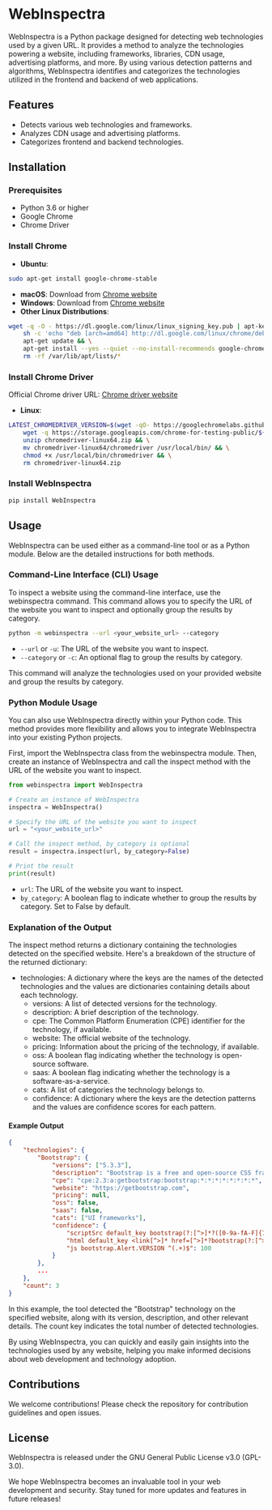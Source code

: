 # WebInspectra

WebInspectra is a Python package designed for detecting web technologies used by a given URL. It provides a method to analyze the technologies powering a website, including frameworks, libraries, CDN usage, advertising platforms, and more. By using various detection patterns and algorithms, WebInspectra identifies and categorizes the technologies utilized in the frontend and backend of web applications.

## Features
- Detects various web technologies and frameworks.
- Analyzes CDN usage and advertising platforms.
- Categorizes frontend and backend technologies.

## Installation

### Prerequisites
- Python 3.6 or higher
- Google Chrome
- Chrome Driver

### Install Chrome
- **Ubuntu**:
```sh
sudo apt-get install google-chrome-stable
```
- **macOS**: Download from [Chrome website](https://www.google.com/chrome/)
- **Windows**: Download from [Chrome website](https://www.google.com/chrome/)
- **Other Linux Distributions**: 
```sh
wget -q -O - https://dl.google.com/linux/linux_signing_key.pub | apt-key add - && \
    sh -c 'echo "deb [arch=amd64] http://dl.google.com/linux/chrome/deb/ stable main" >> /etc/apt/sources.list.d/google-chrome.list' && \
    apt-get update && \
    apt-get install --yes --quiet --no-install-recommends google-chrome-stable && \
    rm -rf /var/lib/apt/lists/*
```

### Install Chrome Driver
Official Chrome driver URL: [Chrome driver website](https://developer.chrome.com/docs/chromedriver)
- **Linux**: 
```sh
LATEST_CHROMEDRIVER_VERSION=$(wget -qO- https://googlechromelabs.github.io/chrome-for-testing/LATEST_RELEASE_STABLE) && \
    wget -q https://storage.googleapis.com/chrome-for-testing-public/${LATEST_CHROMEDRIVER_VERSION}/linux64/chromedriver-linux64.zip && \
    unzip chromedriver-linux64.zip && \
    mv chromedriver-linux64/chromedriver /usr/local/bin/ && \
    chmod +x /usr/local/bin/chromedriver && \
    rm chromedriver-linux64.zip
```

### Install WebInspectra
```bash
pip install WebInspectra
```

## Usage
WebInspectra can be used either as a command-line tool or as a Python module. Below are the detailed instructions for both methods.

### Command-Line Interface (CLI) Usage

To inspect a website using the command-line interface, use the webinspectra command. This command allows you to specify the URL of the website you want to inspect and optionally group the results by category.

```bash
python -m webinspectra --url <your_website_url> --category
```
- `--url` or `-u`: The URL of the website you want to inspect.
- `--category` or `-c`: An optional flag to group the results by category.

This command will analyze the technologies used on your provided website and group the results by category.

### Python Module Usage

You can also use WebInspectra directly within your Python code. This method provides more flexibility and allows you to integrate WebInspectra into your existing Python projects.

First, import the WebInspectra class from the webinspectra module. Then, create an instance of WebInspectra and call the inspect method with the URL of the website you want to inspect.

```python
from webinspectra import WebInspectra

# Create an instance of WebInspectra
inspectra = WebInspectra()

# Specify the URL of the website you want to inspect
url = "<your_website_url>"

# Call the inspect method, by_category is optional
result = inspectra.inspect(url, by_category=False)

# Print the result
print(result)
```
- `url`: The URL of the website you want to inspect.
- `by_category`: A boolean flag to indicate whether to group the results by category. Set to False by default.


### Explanation of the Output

The inspect method returns a dictionary containing the technologies detected on the specified website. Here's a breakdown of the structure of the returned dictionary:

- technologies: A dictionary where the keys are the names of the detected technologies and the values are dictionaries containing details about each technology.
  - versions: A list of detected versions for the technology.
  - description: A brief description of the technology.
  - cpe: The Common Platform Enumeration (CPE) identifier for the technology, if available.
  - website: The official website of the technology.
  - pricing: Information about the pricing of the technology, if available.
  - oss: A boolean flag indicating whether the technology is open-source software.
  - saas: A boolean flag indicating whether the technology is a software-as-a-service.
  - cats: A list of categories the technology belongs to.
  - confidence: A dictionary where the keys are the detection patterns and the values are confidence scores for each pattern.

#### Example Output
```json
{
    "technologies": {
        "Bootstrap": {
            "versions": ["5.3.3"],
            "description": "Bootstrap is a free and open-source CSS framework directed at responsive, mobile-first front-end web development. It contains CSS and JavaScript-based design templates for typography, forms, buttons, navigation, and other interface components.",
            "cpe": "cpe:2.3:a:getbootstrap:bootstrap:*:*:*:*:*:*:*:*",
            "website": "https://getbootstrap.com",
            "pricing": null,
            "oss": false,
            "saas": false,
            "cats": ["UI frameworks"],
            "confidence": {
                "scriptSrc default_key bootstrap(?:[^>]*?([0-9a-fA-F]{7,40}|[\\d]+(?:.[\\d]+(?:.[\\d]+)?)?)|)[^>]*?(?:\\.min)?\\.js": 100,
                "html default_key <link[^>]* href=[^>]*?bootstrap(?:[^>]*?([0-9a-fA-F]{7,40}|[\\d]+(?:.[\\d]+(?:.[\\d]+)?)?)|)[^>-]*?(?:\\.min)?\\.css": 100,
                "js bootstrap.Alert.VERSION ^(.+)$": 100
            }
        },
        ...
    },
    "count": 3
}
```

In this example, the tool detected the "Bootstrap" technology on the specified website, along with its version, description, and other relevant details. The count key indicates the total number of detected technologies.

By using WebInspectra, you can quickly and easily gain insights into the technologies used by any website, helping you make informed decisions about web development and technology adoption.

## Contributions
We welcome contributions! Please check the repository for contribution guidelines and open issues.

## License
WebInspectra is released under the GNU General Public License v3.0 (GPL-3.0).

We hope WebInspectra becomes an invaluable tool in your web development and security. Stay tuned for more updates and features in future releases!
